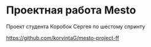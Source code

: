 # Проектная работа Mesto
Проект студента Коробок Сергея по шестому спринту

https://github.com/korvintaG/mesto-project-ff

